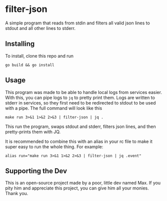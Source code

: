 # filter-json

A simple program that reads from stdin and filters all valid json lines to stdout and all other lines to stderr.

## Installing

To install, clone this repo and run 

```shell
go build && go install
```
## Usage

This program was made to be able to handle local logs from services easier. 
With this, you can pipe logs to `jq` to pretty print them. 
Logs are written to stderr in services, so they first need to be redirected to stdout to be used with a pipe. 
The full command will look like this 

```shell
make run 3>&1 1>&2 2>&3 | filter-json | jq . 
```

This run the program, swaps stdout and stderr, filters json lines, and then pretty-prints them with JQ.

It is recommended to combine this with an alias in your rc file to make it super easy to run the whole thing. For example:

```shell
alias run="make run 3>&1 1>&2 2>&3 | filter-json | jq .event"
```

## Supporting the Dev

This is an open-source project made by a poor, little dev named Max.
If you pity him and appreciate this project, you can give him all your monies. Thank you.
